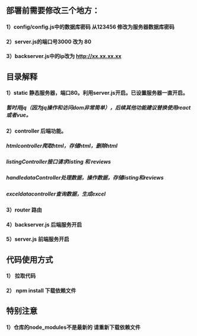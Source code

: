 ## 部署前需要修改三个地方：
#### 1）config/config.js中的数据库密码 从123456 修改为服务器数据库密码
#### 2）server.js的端口号3000 改为 80
#### 3）backserver.js中的ip改为 http://xx.xx.xx.xx


## 目录解释
#### 1）static 静态服务器，端口80。利用server.js开启。已设置服务器一直开启。
#####    暂时用jq（因为jq操作和访问dom非常简单），后续其他功能建议替换使用react或者vue。
#### 2）controller 后端功能。
#####    htmlcontroller爬取html，存储html，删除html
#####    listingController接口请求listing 和 reviews
#####    handledataController处理数据，操作数据，存储listing和reviews
#####    exceldatacontroller查询数据，生成excel
#### 3）router 路由    
#### 4）backserver.js 后端服务开启
#### 5）server.js 前端服务开启

## 代码使用方式
#### 1） 拉取代码
#### 2） npm install 下载依赖文件

## 特别注意
#### 1）仓库的node_modules不是最新的 请重新下载依赖文件
